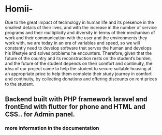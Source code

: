 # Homii-
Due to the great impact of technology in human life and its presence in the smallest details of their lives, and with the increase in the number of service programs and their multiplicity and diversity in terms of their mechanism of work and their communication with the user and the environments they work with, we are today in an era of variables and speed, so we will constantly need to develop software that serves the human and develops his lifestyle and solves problems he encounters. Therefore, given that the future of the country and its reconstruction rests on the student’s burden, and the future of the student depends on their comfort and continuity, the idea of our project came to help the student to secure suitable housing at an appropriate price to help them complete their study journey in comfort and continuity, by collecting donations and offering discounts on rent prices to the student.
## Backend built with PHP framework laravel and frontEnd with flutter for phone and HTML and CSS.. for Admin panel.
### more information in the documentation
